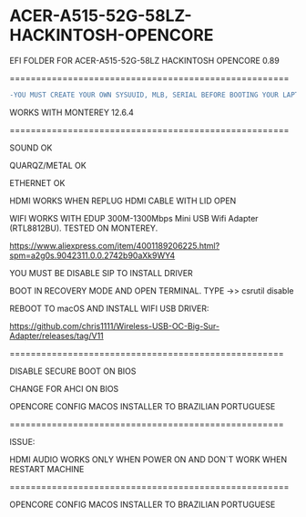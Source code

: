 # ACER-A515-52G-58LZ-HACKINTOSH-OPENCORE

EFI FOLDER FOR ACER-A515-52G-58LZ HACKINTOSH OPENCORE 0.89

=====================================================


```diff
-YOU MUST CREATE YOUR OWN SYSUUID, MLB, SERIAL BEFORE BOOTING YOUR LAPTOP WITH THIS EFI@@
```

WORKS WITH MONTEREY 12.6.4

=====================================================

SOUND OK

QUARQZ/METAL OK

ETHERNET OK

HDMI WORKS WHEN REPLUG HDMI CABLE WITH LID OPEN

WIFI WORKS WITH EDUP 300M-1300Mbps Mini USB Wifi Adapter (RTL8812BU). TESTED ON MONTEREY.

https://www.aliexpress.com/item/4001189206225.html?spm=a2g0s.9042311.0.0.2742b90aXk9WY4

YOU MUST BE DISABLE SIP TO INSTALL DRIVER

BOOT IN RECOVERY MODE AND OPEN TERMINAL. TYPE ->>  csrutil disable

REBOOT TO macOS AND INSTALL WIFI USB DRIVER:

https://github.com/chris1111/Wireless-USB-OC-Big-Sur-Adapter/releases/tag/V11

====================================================

DISABLE SECURE BOOT ON BIOS

CHANGE FOR AHCI ON BIOS

OPENCORE CONFIG MACOS INSTALLER TO BRAZILIAN PORTUGUESE 

====================================================

ISSUE:

HDMI AUDIO WORKS ONLY WHEN POWER ON AND DON`T WORK WHEN RESTART MACHINE

=====================================================

OPENCORE CONFIG MACOS INSTALLER TO BRAZILIAN PORTUGUESE  